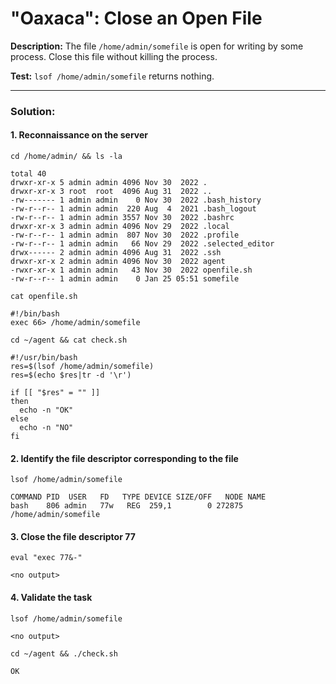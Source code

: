 # "Oaxaca": Close an Open File

**Description:** The file `/home/admin/somefile` is open for writing by some process. Close this file without killing the process.  

**Test:** `lsof /home/admin/somefile` returns nothing.


---

### Solution:
#### 1. Reconnaissance on the server
`cd /home/admin/ && ls -la`  
```console
total 40
drwxr-xr-x 5 admin admin 4096 Nov 30  2022 .
drwxr-xr-x 3 root  root  4096 Aug 31  2022 ..
-rw------- 1 admin admin    0 Nov 30  2022 .bash_history
-rw-r--r-- 1 admin admin  220 Aug  4  2021 .bash_logout
-rw-r--r-- 1 admin admin 3557 Nov 30  2022 .bashrc
drwxr-xr-x 3 admin admin 4096 Nov 29  2022 .local
-rw-r--r-- 1 admin admin  807 Nov 30  2022 .profile
-rw-r--r-- 1 admin admin   66 Nov 29  2022 .selected_editor
drwx------ 2 admin admin 4096 Aug 31  2022 .ssh
drwxr-xr-x 2 admin admin 4096 Nov 30  2022 agent
-rwxr-xr-x 1 admin admin   43 Nov 30  2022 openfile.sh
-rw-r--r-- 1 admin admin    0 Jan 25 05:51 somefile
```

`cat openfile.sh`  
```console
#!/bin/bash
exec 66> /home/admin/somefile
```

`cd ~/agent && cat check.sh `  
```console
#!/usr/bin/bash
res=$(lsof /home/admin/somefile)
res=$(echo $res|tr -d '\r')

if [[ "$res" = "" ]]
then
  echo -n "OK"
else
  echo -n "NO"
fi
```


#### 2. Identify the file descriptor corresponding to the file
`lsof /home/admin/somefile`  
```console
COMMAND PID  USER   FD   TYPE DEVICE SIZE/OFF   NODE NAME
bash    806 admin   77w   REG  259,1        0 272875 /home/admin/somefile
```


#### 3. Close the file descriptor 77
`eval "exec 77&-"`  
```console
<no output>
```


#### 4. Validate the task
`lsof /home/admin/somefile`  
```console
<no output>
```

`cd ~/agent && ./check.sh `  
```console
OK
```
